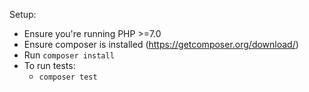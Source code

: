 Setup:

- Ensure you're running PHP >=7.0
- Ensure composer is installed (https://getcomposer.org/download/)
- Run `composer install`
- To run tests:
    - `composer test`
